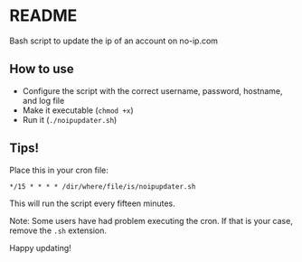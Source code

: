 README
======

Bash script to update the ip of an account on no-ip.com

How to use
----------

* Configure the script with the correct username, password, hostname, and log file
* Make it executable (`chmod +x`)
* Run it (`./noipupdater.sh`)

Tips!
-----

Place this in your cron file:

    */15 * * * * /dir/where/file/is/noipupdater.sh

This will run the script every fifteen minutes.

Note: Some users have had problem executing the cron. If that is your case, remove the `.sh` extension.

Happy updating!
